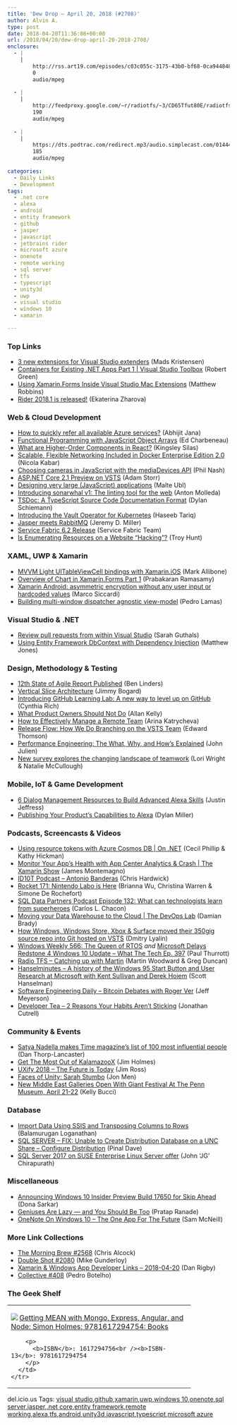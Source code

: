 ```yaml
---
title: 'Dew Drop – April 20, 2018 (#2708)'
author: Alvin A.
type: post
date: 2018-04-20T11:36:08+00:00
url: /2018/04/20/dew-drop-april-20-2018-2708/
enclosure:
  - |
    |
        http://rss.art19.com/episodes/c03c055c-3175-43b0-bf68-0ca9448485f9.mp3
        0
        audio/mpeg
        
  - |
    |
        http://feedproxy.google.com/~r/radiotfs/~3/CD65Tfut80E/radiotfs_159.mp3
        190
        audio/mpeg
        
  - |
    |
        https://dts.podtrac.com/redirect.mp3/audio.simplecast.com/014442be.mp3
        185
        audio/mpeg
        
categories:
  - Daily Links
  - Development
tags:
  - .net core
  - alexa
  - android
  - entity framework
  - github
  - jasper
  - javascript
  - jetbrains rider
  - microsoft azure
  - onenote
  - remote working
  - sql server
  - tfs
  - typescript
  - unity3d
  - uwp
  - visual studio
  - windows 10
  - xamarin

---
```

### <a name="top"></a>Top Links

  * <a href="http://feedproxy.google.com/~r/netSlave/~3/rC8xJAFBgdg/" target="_blank">3 new extensions for Visual Studio extenders</a> (Mads Kristensen)
  * <a href="https://channel9.msdn.com/Shows/Visual-Studio-Toolbox/Containers-for-Existing-NET-Apps-Part-1?WT.mc_id=DX_MVP4025064" target="_blank">Containers for Existing .NET Apps Part 1 | Visual Studio Toolbox</a> (Robert Green)
  * <a href="https://www.mfractor.com/blogs/learn/xamarin-forms-in-visual-studio-mac" target="_blank">Using Xamarin.Forms Inside Visual Studio Mac Extensions</a> (Matthew Robbins)
  * <a href="https://blog.jetbrains.com/dotnet/2018/04/19/rider-2018-1-released/" target="_blank">Rider 2018.1 is released!</a> (Ekaterina Zharova)



### <a name="web"></a>Web & Cloud Development

  * <a href="https://dailydotnettips.com/2018/04/19/how-to-quickly-refer-all-available-azure-services/" target="_blank">How to quickly refer all available Azure services?</a> (Abhijit Jana)
  * <a href="https://www.telerik.com/blogs/functional-programming-with-javascript-object-arrays" target="_blank">Functional Programming with JavaScript Object Arrays</a> (Ed Charbeneau)
  * <a href="https://css-tricks.com/what-are-higher-order-components-in-react/" target="_blank">What are Higher-Order Components in React?</a> (Kingsley Silas)
  * <a href="https://blog.docker.com/2018/04/networking-in-docker-enterprise-edition-2-0/" target="_blank">Scalable, Flexible Networking Included in Docker Enterprise Edition 2.0</a> (Nicola Kabar)
  * <a href="https://twilioinc.wpengine.com/2018/04/choosing-cameras-javascript-mediadevices-api.html" target="_blank">Choosing cameras in JavaScript with the mediaDevices API</a> (Phil Nash)
  * <a href="https://adamstorr.azurewebsites.net/blog/aspnetcore-2-1-preview-on-vsts" target="_blank">ASP.NET Core 2.1 Preview on VSTS</a> (Adam Storr)
  * <a href="https://medium.com/@cramforce/designing-very-large-javascript-applications-6e013a3291a3" target="_blank">Designing very large (JavaScript) applications</a> (Malte Ubl)
  * <a href="http://blogs.windows.com/msedgedev/2018/04/19/sonarwhal-v1-linting-tool-for-web/?WT.mc_id=DX_MVP4025064" target="_blank">Introducing sonarwhal v1: The linting tool for the web</a> (Anton Molleda)
  * <a href="http://www.infoq.com/news/2018/04/tsdoc-format-announced?utm_campaign=infoq_content&utm_source=infoq&utm_medium=feed&utm_term=global" target="_blank">TSDoc: A TypeScript Source Code Documentation Format</a> (Dylan Schiemann)
  * <a href="http://coreos.com/blog/introducing-vault-operator-project" target="_blank">Introducing the Vault Operator for Kubernetes</a> (Haseeb Tariq)
  * <a href="https://jeremydmiller.com/2018/04/19/jasper-meets-rabbitmq/" target="_blank">Jasper meets RabbitMQ</a> (Jeremy D. Miller)
  * <a href="https://blogs.msdn.microsoft.com/azureservicefabric/2018/04/19/service-fabric-6-2-release/" target="_blank">Service Fabric 6.2 Release</a> (Service Fabric Team)
  * <a href="http://feedproxy.google.com/~r/TroyHunt/~3/Ko1JHYy2bjI/" target="_blank">Is Enumerating Resources on a Website &#8220;Hacking&#8221;?</a> (Troy Hunt)



### <a name="silverlight"></a>XAML, UWP & Xamarin

  * <a href="https://mallibone.com/post/mvvm-light-uitableviewcell-binding" target="_blank">MVVM Light UITableViewCell bindings with Xamarin.iOS</a> (Mark Allibone)
  * <a href="https://blog.syncfusion.com/post/overview-of-chart-in-xamarin-forms-part-1.aspx" target="_blank">Overview of Chart in Xamarin.Forms Part 1</a> (Prabakaran Ramasamy)
  * <a href="https://msicc.net/xamarin-android-asymmetric-encryption-without-any-user-input-or-hardcoded-values/" target="_blank">Xamarin Android: asymmetric encryption without any user input or hardcoded values</a> (Marco Siccardi)
  * <a href="http://feedproxy.google.com/~r/pedrolamascom/~3/jd4Ud4fL5Dg/" target="_blank">Building multi-window dispatcher agnostic view-model</a> (Pedro Lamas)



### <a name="dotnet"></a>Visual Studio & .NET

  * <a href="https://blog.github.com/2018-04-19-github-for-vs-latest-release/" target="_blank">Review pull requests from within Visual Studio</a> (Sarah Guthals)
  * <a href="http://feedproxy.google.com/~r/ExceptionNotFound/~3/xLx2BSWapTc/" target="_blank">Using Entity Framework DbContext with Dependency Injection</a> (Matthew Jones)



### <a name="design"></a>Design, Methodology & Testing

  * <a href="http://www.infoq.com/news/2018/04/state-of-agile-published?utm_campaign=infoq_content&utm_source=infoq&utm_medium=feed&utm_term=global" target="_blank">12th State of Agile Report Published</a> (Ben Linders)
  * <a href="http://feedproxy.google.com/~r/LosTechies/~3/D3ZQSQhX8CM/" target="_blank">Vertical Slice Architecture</a> (Jimmy Bogard)
  * <a href="https://blog.github.com/2018-04-19-introducing-github-learning-lab/" target="_blank">Introducing GitHub Learning Lab: A new way to level up on GitHub</a> (Cynthia Rich)
  * <a href="https://dzone.com/articles/what-product-owners-should-not-do?utm_medium=feed&utm_source=feedpress.me&utm_campaign=Feed%3A+dzone%2Fagile" target="_blank">What Product Owners Should Not Do</a> (Allan Kelly)
  * <a href="https://dzone.com/articles/how-to-effectively-manage-a-remote-team?utm_medium=feed&utm_source=feedpress.me&utm_campaign=Feed%3A+dzone%2Fagile" target="_blank">How to Effectively Manage a Remote Team</a> (Arina Katrycheva)
  * <a href="https://blogs.msdn.microsoft.com/devops/2018/04/19/release-flow-how-we-do-branching-on-the-vsts-team/" target="_blank">Release Flow: How We Do Branching on the VSTS Team</a> (Edward Thomson)
  * <a href="https://stackify.com/performance-engineering/" target="_blank">Performance Engineering: The What, Why, and How’s Explained</a> (John Julien)
  * <a href="https://blogs.office.com/en-us/2018/04/19/new-survey-explores-the-changing-landscape-of-teamwork/" target="_blank">New survey explores the changing landscape of teamwork</a> (Lori Wright & Natalie McCullough)



### <a name="mobile"></a>Mobile, IoT & Game Development

  * <a href="https://developer.amazon.com/blogs/alexa/post/d1e8b7d5-c93f-490e-a8b0-c8c53506e04e/6-dialog-management-resources-to-build-advanced-alexa-skills" target="_blank">6 Dialog Management Resources to Build Advanced Alexa Skills</a> (Justin Jeffress)
  * <a href="https://developer.amazon.com/blogs/alexa/post/9151c680-ddba-4b37-ace1-bc356e5c38c0/publishing-your-device-s-capabilities-to-alexa" target="_blank">Publishing Your Product&#8217;s Capabilities to Alexa</a> (Dylan Miller)



### <a name="podcasts"></a>Podcasts, Screencasts & Videos

  * <a href="https://channel9.msdn.com/Shows/On-NET/Using-resource-tokens-with-Azure-Cosmos-DB?WT.mc_id=DX_MVP4025064" target="_blank">Using resource tokens with Azure Cosmos DB | On .NET</a> (Cecil Phillip & Kathy Hickman)
  * <a href="https://channel9.msdn.com/Shows/XamarinShow/Monitor-Your-Apps-Health-with-App-Center-Analytics--Crash?WT.mc_id=DX_MVP4025064" target="_blank">Monitor Your App&#8217;s Health with App Center Analytics & Crash | The Xamarin Show</a> (James Montemagno)
  * <a href="http://rss.art19.com/episodes/c03c055c-3175-43b0-bf68-0ca9448485f9.mp3" target="_blank">ID10T Podcast &#8211; Antonio Banderas</a> (Chris Hardwick)
  * <a href="http://relay.fm/rocket/171" target="_blank">Rocket 171: Nintendo Labo is Here</a> (Brianna Wu, Christina Warren & Simone De Rochefort)
  * <a href="http://sqldatapartners.com/2018/04/19/episode-132-what-can-technologists-learn-from-superheroes/" target="_blank">SQL Data Partners Podcast Episode 132: What can technologists learn from superheroes</a> (Carlos L. Chacon)
  * <a href="https://channel9.msdn.com/Shows/DevOps-Lab/Moving-your-Data-Warehouse-to-the-Cloud?WT.mc_id=DX_MVP4025064" target="_blank">Moving your Data Warehouse to the Cloud | The DevOps Lab</a> (Damian Brady)
  * <a href="https://channel9.msdn.com/Blogs/DevOps-Interviews/How-Windows-Windows-Store-Xbox--Surface-moved-their-350gig-source-repo-into-Git-hosted-on-VSTS?WT.mc_id=DX_MVP4025064" target="_blank">How Windows, Windows Store, Xbox & Surface moved their 350gig source repo into Git hosted on VSTS</a> (Dmitry Lyalin)
  * <a href="https://www.thurrott.com/podcasts/windows-weekly/156855/windows-weekly-566-queen-rtos" target="_blank">Windows Weekly 566: The Queen of RTOS</a> _and_ <a href="https://www.thurrott.com/podcasts/what-the-tech/156851/microsoft-delays-redstone-4-windows-10-update-tech-ep-397" target="_blank">Microsoft Delays Redstone 4 Windows 10 Update – What The Tech Ep. 397</a> (Paul Thurrott)
  * <a href="http://feedproxy.google.com/~r/radiotfs/~3/CD65Tfut80E/radiotfs_159.mp3" target="_blank">Radio TFS &#8211; Catching up with Martin</a> (Martin Woodward & Greg Duncan)
  * <a href="https://dts.podtrac.com/redirect.mp3/audio.simplecast.com/014442be.mp3" target="_blank">Hanselminutes &#8211; A history of the Windows 95 Start Button and User Research at Microsoft with Kent Sullivan and Derek Hoiem</a> (Scott Hanselman)
  * <a href="http://softwareengineeringdaily.com/2018/04/20/bitcoin-debates-with-roger-ver/" target="_blank">Software Engineering Daily &#8211; Bitcoin Debates with Roger Ver</a> (Jeff Meyerson)
  * <a href="http://developertea.simplecast.fm/changing-habits" target="_blank">Developer Tea &#8211; 2 Reasons Your Habits Aren&#8217;t Sticking</a> (Jonathan Cutrell)



### <a name="events"></a>Community & Events

  * <a href="http://feedproxy.google.com/~r/wmexperts/~3/eV5SC0HxtQM/satya-nadella-makes-time-magazines-list-100-most-influential-people" target="_blank">Satya Nadella makes Time magazine&#8217;s list of 100 most influential people</a> (Dan Thorp-Lancaster)
  * <a href="http://feedproxy.google.com/~r/Frazzleddad/~3/JWTL268oqdg/get-most-out-of-kalamazoox.html" target="_blank">Get The Most Out of KalamazooX</a> (Jim Holmes)
  * <a href="https://www.infragistics.com/community/blogs/b/infragistics/posts/uxify-2018-the-future-is-today" target="_blank">UXify 2018 – The Future is Today</a> (Jim Ross)
  * <a href="https://blogs.unity3d.com/2018/04/19/faces-of-unity-sarah-stumbo/" target="_blank">Faces of Unity: Sarah Stumbo</a> (Jon Men)
  * <a href="https://www.uwishunu.com/2018/04/new-middle-east-galleries-open-giant-festival-penn-museum-april-21-22/" target="_blank">New Middle East Galleries Open With Giant Festival At The Penn Museum, April 21-22</a> (Kelly Bucci)



### <a name="sql"></a>Database

  * <a href="http://feedproxy.google.com/~r/MSSQLTips-LatestSqlServerTips/~3/k_AxRMxYN6Y/tip.asp" target="_blank">Import Data Using SSIS and Transposing Columns to Rows</a> (Balamurugan Loganathan)
  * <a href="https://blog.sqlauthority.com/2018/04/20/sql-server-fix-unable-to-create-distribution-database-on-a-unc-share-configure-distribution/" target="_blank">SQL SERVER – FIX: Unable to Create Distribution Database on a UNC Share – Configure Distribution</a> (Pinal Dave)
  * <a href="https://blogs.technet.microsoft.com/dataplatforminsider/2018/04/19/sql-server-2017-on-suse-enterprise-linux-server-offer/" target="_blank">SQL Server 2017 on SUSE Enterprise Linux Server offer</a> (John ‘JG’ Chirapurath)



### <a name="misc"></a>Miscellaneous

  * <a href="http://blogs.windows.com/windowsexperience/2018/04/19/announcing-windows-10-insider-preview-build-17650-for-skip-ahead/?WT.mc_id=DX_MVP4025064" target="_blank">Announcing Windows 10 Insider Preview Build 17650 for Skip Ahead</a> (Dona Sarkar)
  * <a href="https://hackernoon.com/geniuses-are-lazy-and-you-should-be-too-9dbc05f2e41f?source=rss----3a8144eabfe3---4" target="_blank">Geniuses Are Lazy — and You Should Be Too</a> (Pratap Ranade)
  * <a href="https://blogs.technet.microsoft.com/nzedu/2018/04/20/onenote-on-windows-10-the-one-app-for-the-future/" target="_blank">OneNote On Windows 10 – The One App For The Future</a> (Sam McNeill)



### <a name="links"></a>More Link Collections

  * <a href="http://feedproxy.google.com/~r/ReflectivePerspective/~3/qNu92c3Np2I/" target="_blank">The Morning Brew #2568</a> (Chris Alcock)
  * <a href="https://afreshcup.com/home/2018/04/20/double-shot-2080.html" target="_blank">Double Shot #2080</a> (Mike Gunderloy)
  * <a href="https://links.danrigby.com/2018/04/app-developer-links-2018-04-20/" target="_blank">Xamarin & Windows App Developer Links &#8211; 2018-04-20</a> (Dan Rigby)
  * <a href="http://feedproxy.google.com/~r/tympanus/~3/D25tdDCugIE/" target="_blank">Collective #408</a> (Pedro Botelho)



### <a name="shelf"></a>The Geek Shelf

<div class="wlWriterEditableSmartContent" id="scid:7dc1bd33-94bd-46fd-a20b-0131235bcd47:95cc4a1e-cbd7-4c73-8ba1-8e58f4419fd0" style="margin: 0px; padding: 0px; float: none; display: inline;">
  <table cellspacing="0" cellpadding="2" width="400" border="0" unselectable="on">
    <tr>
      <td valign="top" width="400">
        <p>
          <a title="Getting MEAN with Mongo, Express, Angular, and Node: Simon Holmes: 9781617294754: Books" href="https://www.amazon.com/exec/obidos/ASIN/1617294756/amavin-20"><img data-recalc-dims="1" decoding="async" src="https://i0.wp.com/images-na.ssl-images-amazon.com/images/I/51-od5dgWsL._AC_US218_.jpg?w=660&#038;ssl=1" border="0" align="left" style="float:left" />Getting MEAN with Mongo, Express, Angular, and Node: Simon Holmes: 9781617294754: Books</a>
        </p>
        
        <p>
          <b>ISBN</b>: 1617294756<br /><b>ISBN-13</b>: 9781617294754
        </p>
      </td>
    </tr>
  </table>
</div>



<div class="wlWriterEditableSmartContent" id="scid:77ECF5F8-D252-44F5-B4EB-D463C5396A79:3e4c57e5-2464-4043-8064-220f6e2804db" style="margin: 0px; padding: 0px; float: none; display: inline;">
  del.icio.us Tags: <a href="http://del.icio.us/popular/visual+studio" rel="tag">visual studio</a>,<a href="http://del.icio.us/popular/github" rel="tag">github</a>,<a href="http://del.icio.us/popular/xamarin" rel="tag">xamarin</a>,<a href="http://del.icio.us/popular/uwp" rel="tag">uwp</a>,<a href="http://del.icio.us/popular/windows+10" rel="tag">windows 10</a>,<a href="http://del.icio.us/popular/onenote" rel="tag">onenote</a>,<a href="http://del.icio.us/popular/sql+server" rel="tag">sql server</a>,<a href="http://del.icio.us/popular/jasper" rel="tag">jasper</a>,<a href="http://del.icio.us/popular/.net+core" rel="tag">.net core</a>,<a href="http://del.icio.us/popular/entity+framework" rel="tag">entity framework</a>,<a href="http://del.icio.us/popular/remote+working" rel="tag">remote working</a>,<a href="http://del.icio.us/popular/alexa" rel="tag">alexa</a>,<a href="http://del.icio.us/popular/tfs" rel="tag">tfs</a>,<a href="http://del.icio.us/popular/android" rel="tag">android</a>,<a href="http://del.icio.us/popular/unity3d" rel="tag">unity3d</a>,<a href="http://del.icio.us/popular/javascript" rel="tag">javascript</a>,<a href="http://del.icio.us/popular/typescript" rel="tag">typescript</a>,<a href="http://del.icio.us/popular/microsoft+azure" rel="tag">microsoft azure</a>
</div>
